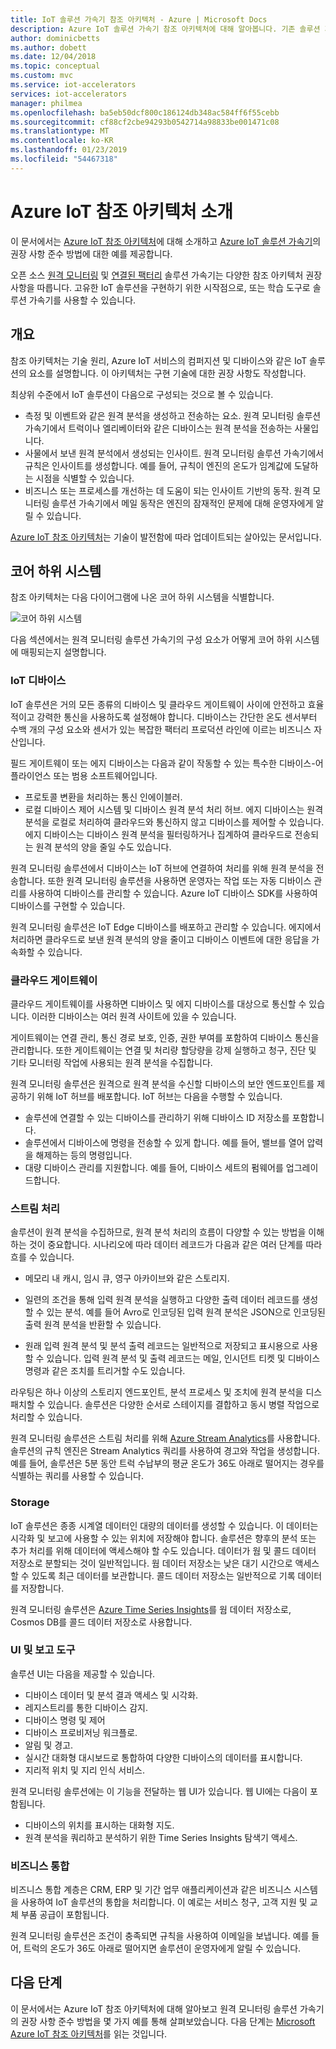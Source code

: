 ```yaml
---
title: IoT 솔루션 가속기 참조 아키텍처 - Azure | Microsoft Docs
description: Azure IoT 솔루션 가속기 참조 아키텍처에 대해 알아봅니다. 기존 솔루션 가속기는 이 참조 아키텍처를 활용합니다. 고유의 사용자 지정 IoT 솔루션을 빌드할 때 참조 아키텍처를 사용할 수도 있습니다.
author: dominicbetts
ms.author: dobett
ms.date: 12/04/2018
ms.topic: conceptual
ms.custom: mvc
ms.service: iot-accelerators
services: iot-accelerators
manager: philmea
ms.openlocfilehash: ba5eb50dcf800c186124db348ac584ff6f55cebb
ms.sourcegitcommit: cf88cf2cbe94293b0542714a98833be001471c08
ms.translationtype: MT
ms.contentlocale: ko-KR
ms.lasthandoff: 01/23/2019
ms.locfileid: "54467318"
---
```

# <a name="introduction-to-the-azure-iot-reference-architecture"></a>Azure IoT 참조 아키텍처 소개

이 문서에서는 [Azure IoT 참조 아키텍처](https://aka.ms/iotrefarchitecture)에 대해 소개하고 [Azure IoT 솔루션 가속기](about-iot-accelerators.md)의 권장 사항 준수 방법에 대한 예를 제공합니다.

오픈 소스 [원격 모니터링](iot-accelerators-remote-monitoring-sample-walkthrough.md) 및 [연결된 팩터리](iot-accelerators-connected-factory-sample-walkthrough.md) 솔루션 가속기는 다양한 참조 아키텍처 권장 사항을 따릅니다. 고유한 IoT 솔루션을 구현하기 위한 시작점으로, 또는 학습 도구로 솔루션 가속기를 사용할 수 있습니다.

## <a name="overview"></a>개요

참조 아키텍처는 기술 원리, Azure IoT 서비스의 컴퍼지션 및 디바이스와 같은 IoT 솔루션의 요소를 설명합니다. 이 아키텍처는 구현 기술에 대한 권장 사항도 작성합니다.

최상위 수준에서 IoT 솔루션이 다음으로 구성되는 것으로 볼 수 있습니다.

* 측정 및 이벤트와 같은 원격 분석을 생성하고 전송하는 요소. 원격 모니터링 솔루션 가속기에서 트럭이나 엘리베이터와 같은 디바이스는 원격 분석을 전송하는 사물입니다.
* 사물에서 보낸 원격 분석에서 생성되는 인사이트. 원격 모니터링 솔루션 가속기에서 규칙은 인사이트를 생성합니다. 예를 들어, 규칙이 엔진의 온도가 임계값에 도달하는 시점을 식별할 수 있습니다.
* 비즈니스 또는 프로세스를 개선하는 데 도움이 되는 인사이트 기반의 동작. 원격 모니터링 솔루션 가속기에서 메일 동작은 엔진의 잠재적인 문제에 대해 운영자에게 알릴 수 있습니다.

[Azure IoT 참조 아키텍처](https://aka.ms/iotrefarchitecture)는 기술이 발전함에 따라 업데이트되는 살아있는 문서입니다.

## <a name="core-subsystems"></a>코어 하위 시스템

참조 아키텍처는 다음 다이어그램에 나온 코어 하위 시스템을 식별합니다.

![코어 하위 시스템](media/iot-accelerators-architecture-overview/CoreSubsystems.png)

다음 섹션에서는 원격 모니터링 솔루션 가속기의 구성 요소가 어떻게 코어 하위 시스템에 매핑되는지 설명합니다.

### <a name="iot-devices"></a>IoT 디바이스

IoT 솔루션은 거의 모든 종류의 디바이스 및 클라우드 게이트웨이 사이에 안전하고 효율적이고 강력한 통신을 사용하도록 설정해야 합니다. 디바이스는 간단한 온도 센서부터 수백 개의 구성 요소와 센서가 있는 복잡한 팩터리 프로덕션 라인에 이르는 비즈니스 자산입니다.

필드 게이트웨이 또는 에지 디바이스는 다음과 같이 작동할 수 있는 특수한 디바이스-어플라이언스 또는 범용 소프트웨어입니다.

* 프로토콜 변환을 처리하는 통신 인에이블러.
* 로컬 디바이스 제어 시스템 및 디바이스 원격 분석 처리 허브. 에지 디바이스는 원격 분석을 로컬로 처리하여 클라우드와 통신하지 않고 디바이스를 제어할 수 있습니다. 에지 디바이스는 디바이스 원격 분석을 필터링하거나 집계하여 클라우드로 전송되는 원격 분석의 양을 줄일 수도 있습니다.

원격 모니터링 솔루션에서 디바이스는 IoT 허브에 연결하여 처리를 위해 원격 분석을 전송합니다. 또한 원격 모니터링 솔루션을 사용하면 운영자는 작업 또는 자동 디바이스 관리를 사용하여 디바이스를 관리할 수 있습니다. Azure IoT 디바이스 SDK를 사용하여 디바이스를 구현할 수 있습니다.

원격 모니터링 솔루션은 IoT Edge 디바이스를 배포하고 관리할 수 있습니다. 에지에서 처리하면 클라우드로 보낸 원격 분석의 양을 줄이고 디바이스 이벤트에 대한 응답을 가속화할 수 있습니다.

### <a name="cloud-gateway"></a>클라우드 게이트웨이

클라우드 게이트웨이를 사용하면 디바이스 및 에지 디바이스를 대상으로 통신할 수 있습니다. 이러한 디바이스는 여러 원격 사이트에 있을 수 있습니다.

게이트웨이는 연결 관리, 통신 경로 보호, 인증, 권한 부여를 포함하여 디바이스 통신을 관리합니다. 또한 게이트웨이는 연결 및 처리량 할당량을 강제 실행하고 청구, 진단 및 기타 모니터링 작업에 사용되는 원격 분석을 수집합니다.

원격 모니터링 솔루션은 원격으로 원격 분석을 수신할 디바이스의 보안 엔드포인트를 제공하기 위해 IoT 허브를 배포합니다. IoT 허브는 다음을 수행할 수 있습니다.

* 솔루션에 연결할 수 있는 디바이스를 관리하기 위해 디바이스 ID 저장소를 포함합니다.
* 솔루션에서 디바이스에 명령을 전송할 수 있게 합니다. 예를 들어, 밸브를 열어 압력을 해제하는 등의 명령입니다.
* 대량 디바이스 관리를 지원합니다. 예를 들어, 디바이스 세트의 펌웨어를 업그레이드합니다.

### <a name="stream-processing"></a>스트림 처리

솔루션이 원격 분석을 수집하므로, 원격 분석 처리의 흐름이 다양할 수 있는 방법을 이해하는 것이 중요합니다. 시나리오에 따라 데이터 레코드가 다음과 같은 여러 단계를 따라 흐를 수 있습니다.

* 메모리 내 캐시, 임시 큐, 영구 아카이브와 같은 스토리지.

* 일련의 조건을 통해 입력 원격 분석을 실행하고 다양한 출력 데이터 레코드를 생성할 수 있는 분석. 예를 들어 Avro로 인코딩된 입력 원격 분석은 JSON으로 인코딩된 출력 원격 분석을 반환할 수 있습니다.

* 원래 입력 원격 분석 및 분석 출력 레코드는 일반적으로 저장되고 표시용으로 사용할 수 있습니다. 입력 원격 분석 및 출력 레코드는 메일, 인시던트 티켓 및 디바이스 명령과 같은 조치를 트리거할 수도 있습니다.

라우팅은 하나 이상의 스토리지 엔드포인트, 분석 프로세스 및 조치에 원격 분석을 디스패치할 수 있습니다. 솔루션은 다양한 순서로 스테이지를 결합하고 동시 병렬 작업으로 처리할 수 있습니다.

원격 모니터링 솔루션은 스트림 처리를 위해 [Azure Stream Analytics](/azure/stream-analytics/)를 사용합니다. 솔루션의 규칙 엔진은 Stream Analytics 쿼리를 사용하여 경고와 작업을 생성합니다. 예를 들어, 솔루션은 5분 동안 트럭 수납부의 평균 온도가 36도 아래로 떨어지는 경우를 식별하는 쿼리를 사용할 수 있습니다.

### <a name="storage"></a>Storage

IoT 솔루션은 종종 시계열 데이터인 대량의 데이터를 생성할 수 있습니다. 이 데이터는 시각화 및 보고에 사용할 수 있는 위치에 저장해야 합니다. 솔루션은 향후의 분석 또는 추가 처리를 위해 데이터에 액세스해야 할 수도 있습니다. 데이터가 웜 및 콜드 데이터 저장소로 분할되는 것이 일반적입니다. 웜 데이터 저장소는 낮은 대기 시간으로 액세스할 수 있도록 최근 데이터를 보관합니다. 콜드 데이터 저장소는 일반적으로 기록 데이터를 저장합니다.

원격 모니터링 솔루션은 [Azure Time Series Insights](/azure/time-series-insights/)를 웜 데이터 저장소로, Cosmos DB를 콜드 데이터 저장소로 사용합니다.

### <a name="ui-and-reporting-tools"></a>UI 및 보고 도구

솔루션 UI는 다음을 제공할 수 있습니다.

* 디바이스 데이터 및 분석 결과 액세스 및 시각화.
* 레지스트리를 통한 디바이스 감지.
* 디바이스 명령 및 제어
* 디바이스 프로비저닝 워크플로.
* 알림 및 경고.
* 실시간 대화형 대시보드로 통합하여 다양한 디바이스의 데이터를 표시합니다.  
* 지리적 위치 및 지리 인식 서비스.

원격 모니터링 솔루션에는 이 기능을 전달하는 웹 UI가 있습니다. 웹 UI에는 다음이 포함됩니다.

* 디바이스의 위치를 표시하는 대화형 지도.
* 원격 분석을 쿼리하고 분석하기 위한 Time Series Insights 탐색기 액세스.

### <a name="business-integration"></a>비즈니스 통합

비즈니스 통합 계층은 CRM, ERP 및 기간 업무 애플리케이션과 같은 비즈니스 시스템을 사용하여 IoT 솔루션의 통합을 처리합니다. 이 예로는 서비스 청구, 고객 지원 및 교체 부품 공급이 포함됩니다.

원격 모니터링 솔루션은 조건이 충족되면 규칙을 사용하여 이메일을 보냅니다. 예를 들어, 트럭의 온도가 36도 아래로 떨어지면 솔루션이 운영자에게 알릴 수 있습니다.

## <a name="next-steps"></a>다음 단계

이 문서에서는 Azure IoT 참조 아키텍처에 대해 알아보고 원격 모니터링 솔루션 가속기의 권장 사항 준수 방법을 몇 가지 예를 통해 살펴보았습니다. 다음 단계는 [Microsoft Azure IoT 참조 아키텍처](https://aka.ms/iotrefarchitecture)를 읽는 것입니다.